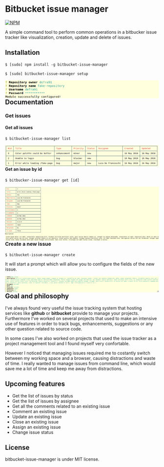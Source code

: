 # Bitbucket issue manager

[![NPM](https://nodei.co/npm/bitbucket-issue-manager.png)](https://npmjs.org/package/bitbucket-issue-manager)

A simple command tool to perform common operations in a bitbucker issue tracker like visualization, creation, update and delete of issues.

## Installation

```
$ [sudo] npm install -g bitbucket-issue-manager
```

```
$ [sudo] bitbucket-issue-manager setup
```

<img align="left" alt="module setup" src="/docs/assets/setup.png" title="Setup"/>

## Documentation

### Get issues

#### Get all issues

```
$ bitbucket-issue-manager list
```

<img align="left" alt="List issues" src="/docs/assets/list.png" title="List all issues"/>

#### Get an issue by id

```
$ bitbucker-issue-manager get [id]
```

<img align="left" alt="Get issue by id" src="/docs/assets/get.png" title="Get an issue by id"/>

### Create a new issue

```
$ bitbucket-issue-manager create
```

It will start a prompt which will allow you to configure the fields of the new issue.

<img align="left" alt="Create an issue" src="/docs/assets/create.png" title="Create a new issue"/>

## Goal and philosophy

I've always found very useful the issue tracking system that hosting services like **github** or **bitbucket** provide to manage your projects. Furthermore I've worked on several projects that used to make an intensive use of features in order to track bugs, enhancements, suggestions or any other question related to source code. 

In some cases I've also worked on projects that used the issue tracker as a project management tool and I found myself very confortable.

However I noticed that managing issues required me to costantly switch between my working space and a browser, causing distractions and waste of time. I really wanted to manage issues from command line, which would save me a lot of time and keep me away from distractions.

## Upcoming features

- Get the list of issues by status
- Get the list of issues by assignee
- Get all the comments related to an existing issue
- Comment an existing issue
- Update an existing issue
- Close an existing issue
- Assign an existing issue
- Change issue status

## License

bitbucket-issue-manager is under MIT license.